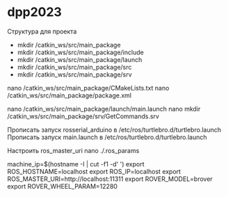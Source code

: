 # dpp2023

Структура для проекта

* mkdir /catkin_ws/src/main_package
* mkdir /catkin_ws/src/main_package/include
* mkdir /catkin_ws/src/main_package/launch
* mkdir /catkin_ws/src/main_package/src
* mkdir /catkin_ws/src/main_package/srv

nano /catkin_ws/src/main_package/CMakeLists.txt
nano /catkin_ws/src/main_package/package.xml


nano /catkin_ws/src/main_package/launch/main.launch
nano mkdir /catkin_ws/src/main_package/srv/GetCommands.srv

Прописать запуск rosserial_arduino в /etc/ros/turtlebro.d/turtlebro.launch 
Прописать запуск main.launch в /etc/ros/turtlebro.d/turtlebro.launch 



Настроить ros_master_uri
nano ./.ros_params

machine_ip=$(hostname  -I | cut -f1 -d' ')
export ROS_HOSTNAME=localhost
export ROS_IP=localhost
export ROS_MASTER_URI=http://localhost:11311
export ROVER_MODEL=brover
export ROVER_WHEEL_PARAM=12280


